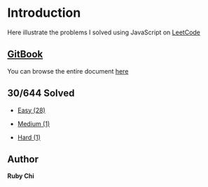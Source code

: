 # Introduction

Here illustrate the problems I solved using JavaScript on [LeetCode](https://leetcode.com/)

## [GitBook](https://rubychi1.gitbooks.io/leetcode/)

You can browse the entire document [here](https://rubychi1.gitbooks.io/leetcode/)

## 30/644 Solved

* [Easy \(28\)](/easy.md)

* [Medium \(1\)](/medium.md)

* [Hard \(1\)](/hard.md)

## Author

**Ruby Chi**

